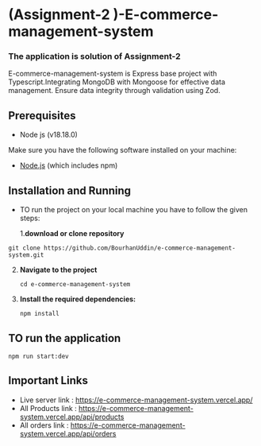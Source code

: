 # (Assignment-2 )-E-commerce-management-system

### The application is solution of Assignment-2

E-commerce-management-system is Express base project with Typescript.Integrating MongoDB with Mongoose for effective data management. Ensure data integrity through validation using Zod.

## Prerequisites

- Node js (v18.18.0)

Make sure you have the following software installed on your machine:

- [Node.js](https://nodejs.org/en/download/) (which includes npm)

## Installation and Running

- TO run the project on your local machine you have to follow the given steps:

  1.**download or clone repository**

```git bash
git clone https://github.com/BourhanUddin/e-commerce-management-system.git

```

2. **Navigate to the project**
   ```git bash
   cd e-commerce-management-system
   ```
3. **Install the required dependencies:**

   ```git bash
   npm install
   ```

## TO run the application

```git bash
npm run start:dev
```

## Important Links

- Live server link : https://e-commerce-management-system.vercel.app/
- All Products link : https://e-commerce-management-system.vercel.app/api/products
- All orders link : https://e-commerce-management-system.vercel.app/api/orders
